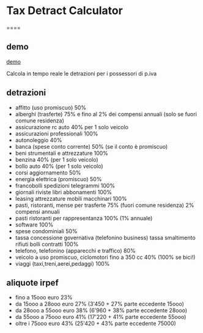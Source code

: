 # Tax Detract Calculator

====

## demo

[demo](http://italyremote.github.io/TDC/)

Calcola in tempo reale le detrazioni per i possessori di p.iva

## detrazioni

 * affitto (uso promiscuo) 50%
 * alberghi (trasferte) 75% e fino al 2% dei compensi annuali (solo se fuori comune residenza)
 * assicurazione rc auto 40% per 1 solo veicolo
 * assicurazioni professionali 100%
 * autonoleggio 40%
 * banca (spese conto corrente) 50% (se il conto è promiscuo)
 * beni strumentali e attrezzature 100%
 * benzina 40% (per 1 solo veicolo)
 * bollo auto 40% (per 1 solo veicolo)
 * corsi aggiornamento 50%
 * energia elettrica (promiscuo) 50%
 * francobolli spedizioni telegrammi 100%
 * giornali riviste libri abbonamenti 100%
 * leasing attrezzature mobili macchinari 100%
 * pasti, ristoranti, mense per trasferte 75% (fuori comune residenza) 2% compensi annuali
 * pasti ristoranti per rappresentanza 100% (1% annuale)
 * software 100%
 * spese condominiali 50%
 * tassa concessione governativa (telefonino business) tassa smaltimento rifiuti bolli contratti 100%
 * telefono, telefonino (apparecchi e traffico) 80%
 * veicolo a uso promiscuo, ciclomotori fino a 350 cc 40% (100% se bici!)
 * viaggi (taxi,treni,aerei,pedaggi) 100%
 

## aliquote irpef


 * fino a 15ooo euro 23%
 * da 15ooo a 28ooo euro 27% (3'450 + 27% parte eccedente 15ooo)
 * da 28ooo a 55ooo euro 38% (6'960 + 38% parte eccedente 28ooo)
 * da 55ooo a 75ooo euro 41% (17'220 + 41% parte eccedente 55ooo)
 * oltre i 75ooo euro 43% (25'420 + 43% parte eccedente 75000)

